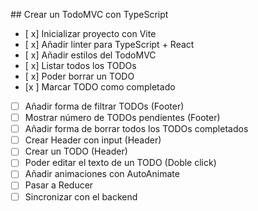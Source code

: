 ## Crear un TodoMVC con TypeScript

- [ x] Inicializar proyecto con Vite
- [ x] Añadir linter para TypeScript + React
- [ x] Añadir estilos del TodoMVC
- [ x] Listar todos los TODOs
- [ x] Poder borrar un TODO
- [x ] Marcar TODO como completado
- [ ] Añadir forma de filtrar TODOs (Footer)
- [ ] Mostrar número de TODOs pendientes (Footer)
- [ ] Añadir forma de borrar todos los TODOs completados
- [ ] Crear Header con input (Header)
- [ ] Crear un TODO (Header)
- [ ] Poder editar el texto de un TODO (Doble click)
- [ ] Añadir animaciones con AutoAnimate
- [ ] Pasar a Reducer
- [ ] Sincronizar con el backend

